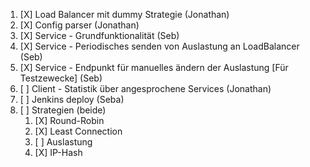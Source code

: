 1. [X] Load Balancer mit dummy Strategie (Jonathan)
2. [X] Config parser (Jonathan)
3. [X] Service - Grundfunktionalität (Seb)
4. [X] Service - Periodisches senden von Auslastung an LoadBalancer (Seb)
5. [X] Service - Endpunkt für manuelles ändern der Auslastung [Für Testzewecke] (Seb)
6. [ ] Client - Statistik über angesprochene Services (Jonathan)
7. [ ] Jenkins deploy (Seba)
8. [ ] Strategien (beide)
    1. [X] Round-Robin
    2. [X] Least Connection
    3. [ ] Auslastung
    4. [X] IP-Hash

